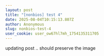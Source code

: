 ```yaml
---
layout: post
title: "[nonbios] test 4"
date: 2025-08-04T10:15:13.807Z
author: Anonymous
slug: nonbios-test-4
user_cookie: user_ow67hl7mh_1754135311705
---
```


updating post .. should preserve the image

